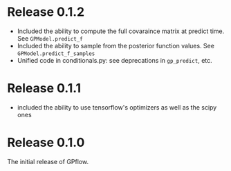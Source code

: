 # Release 0.1.2
 - Included the ability to compute the full covaraince matrix at predict time. See `GPModel.predict_f`
 - Included the ability to sample from the posterior function values. See `GPModel.predict_f_samples`
 - Unified code in conditionals.py: see deprecations in `gp_predict`, etc.

# Release 0.1.1
 -  included the ability to use tensorflow's optimizers as well as the scipy ones
# Release 0.1.0
The initial release of GPflow. 
